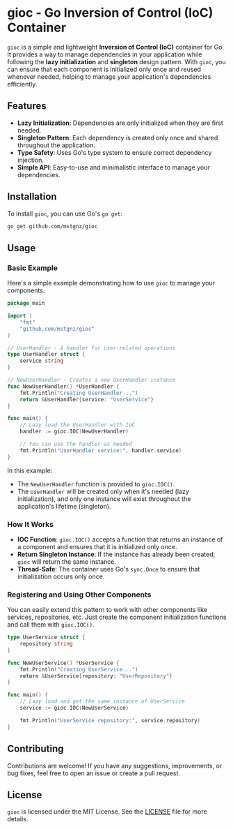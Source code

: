 # **gioc** - Go Inversion of Control (IoC) Container

`gioc` is a simple and lightweight **Inversion of Control (IoC)** container for Go. It provides a way to manage dependencies in your application while following the **lazy initialization** and **singleton** design pattern. With `gioc`, you can ensure that each component is initialized only once and reused whenever needed, helping to manage your application's dependencies efficiently.

## Features

- **Lazy Initialization**: Dependencies are only initialized when they are first needed.
- **Singleton Pattern**: Each dependency is created only once and shared throughout the application.
- **Type Safety**: Uses Go's type system to ensure correct dependency injection.
- **Simple API**: Easy-to-use and minimalistic interface to manage your dependencies.

## Installation

To install `gioc`, you can use Go's `go get`:

```bash
go get github.com/mstgnz/gioc
```

## Usage

### Basic Example

Here's a simple example demonstrating how to use `gioc` to manage your components.

```go
package main

import (
	"fmt"
	"github.com/mstgnz/gioc"
)

// UserHandler - A handler for user-related operations
type UserHandler struct {
	service string
}

// NewUserHandler - Creates a new UserHandler instance
func NewUserHandler() *UserHandler {
	fmt.Println("Creating UserHandler...")
	return &UserHandler{service: "UserService"}
}

func main() {
	// Lazy load the UserHandler with IoC
	handler := gioc.IOC(NewUserHandler)

	// You can use the handler as needed
	fmt.Println("UserHandler service:", handler.service)
}
```

In this example:

- The `NewUserHandler` function is provided to `gioc.IOC()`.
- The `UserHandler` will be created only when it's needed (lazy initialization), and only one instance will exist throughout the application's lifetime (singleton).

### How It Works

- **IOC Function**: `gioc.IOC()` accepts a function that returns an instance of a component and ensures that it is initialized only once.
- **Return Singleton Instance**: If the instance has already been created, `gioc` will return the same instance.
- **Thread-Safe**: The container uses Go's `sync.Once` to ensure that initialization occurs only once.

### Registering and Using Other Components

You can easily extend this pattern to work with other components like services, repositories, etc. Just create the component initialization functions and call them with `gioc.IOC()`.

```go
type UserService struct {
	repository string
}

func NewUserService() *UserService {
	fmt.Println("Creating UserService...")
	return &UserService{repository: "UserRepository"}
}

func main() {
	// Lazy load and get the same instance of UserService
	service := gioc.IOC(NewUserService)

	fmt.Println("UserService repository:", service.repository)
}
```

## Contributing

Contributions are welcome! If you have any suggestions, improvements, or bug fixes, feel free to open an issue or create a pull request.

## License

`gioc` is licensed under the MIT License. See the [LICENSE](LICENSE) file for more details.
